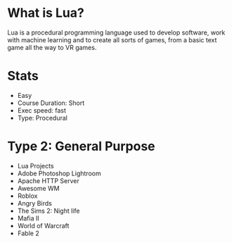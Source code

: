 # What is Lua?

Lua is a procedural programming language used to develop software, work with machine learning and to create all sorts of games, from a basic text game all the way to VR games.

# Stats

- Easy
- Course Duration: Short
- Exec speed: fast
- Type: Procedural

# Type 2: General Purpose

- Lua Projects
- Adobe Photoshop Lightroom
- Apache HTTP Server
- Awesome WM
- Roblox
- Angry Birds
- The Sims 2: Night life
- Mafia II
- World of Warcraft
- Fable 2